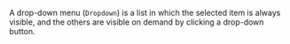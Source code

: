 A drop-down menu (`Dropdown`) is a list in which the selected item is always visible, and the others are visible on demand by clicking a drop-down button.
